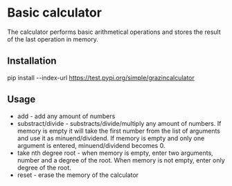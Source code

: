 # Basic calculator

The calculator performs basic arithmetical operations and stores the result of the last operation in memory. 

## Installation
pip install --index-url https://test.pypi.org/simple/grazincalculator

## Usage

- add - add any amount of numbers
- substract/divide - substracts/divide/multiply any amount of numbers. If memory is empty it will  take the first number from the list of arguments and use it as minuend/dividend. If memory is empty and only one argument is entered, minuend/dividend becomes 0.
- take nth degree root - when memory is empty, enter two arguments, number and a degree of the root. When memory is not empty, enter only degree of the root.
- reset - erase the memory of the calculator
